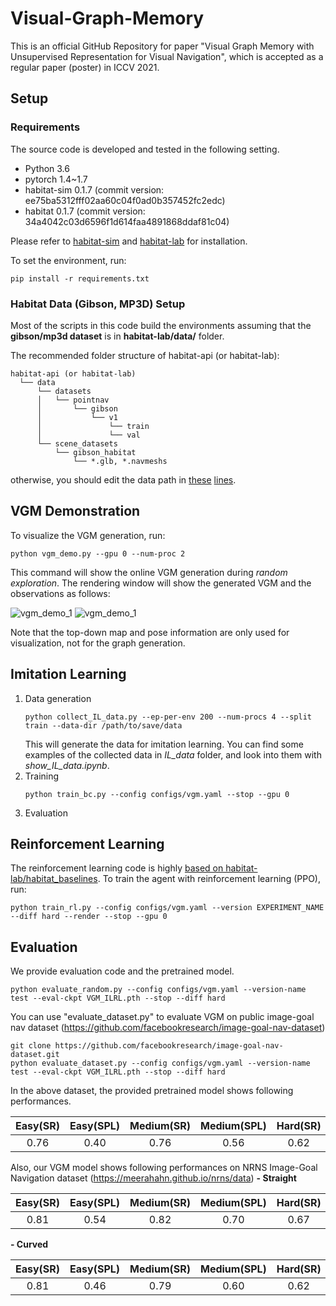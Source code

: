 # Visual-Graph-Memory
This is an official GitHub Repository for paper "Visual Graph Memory with Unsupervised Representation for Visual Navigation", which is accepted as a regular paper (poster) in ICCV 2021.

## Setup
### Requirements
The source code is developed and tested in the following setting. 
- Python 3.6
- pytorch 1.4~1.7
- habitat-sim 0.1.7 (commit version: ee75ba5312fff02aa60c04f0ad0b357452fc2edc)
- habitat 0.1.7 (commit version: 34a4042c03d6596f1d614faa4891868ddaf81c04)

Please refer to [habitat-sim](https://github.com/facebookresearch/habitat-sim.git) and [habitat-lab](https://github.com/facebookresearch/habitat-lab.git) for installation.

To set the environment, run:
```
pip install -r requirements.txt
```


### Habitat Data (Gibson, MP3D) Setup

Most of the scripts in this code build the environments assuming that the **gibson/mp3d dataset** is in **habitat-lab/data/** folder.

The recommended folder structure of habitat-api (or habitat-lab):
```
habitat-api (or habitat-lab)
  └── data
      └── datasets
      │   └── pointnav
      │       └── gibson
      │           └── v1
      │               └── train
      │               └── val
      └── scene_datasets
          └── gibson_habitat
              └── *.glb, *.navmeshs  
```

otherwise, you should edit the data path in [these](https://github.com/rllab-snu/Visual-Graph-Memory/blob/4103038781211ed880894650e7aa7245ea627027/env_utils/make_env_utils.py#L110-L114) [lines](https://github.com/rllab-snu/Visual-Graph-Memory/blob/4103038781211ed880894650e7aa7245ea627027/env_utils/custom_habitat_env.py#L85-L92).

## VGM Demonstration
To visualize the VGM generation, run:
```
python vgm_demo.py --gpu 0 --num-proc 2
```
This command will show the online VGM generation during *random exploration*.
The rendering window will show the generated VGM and the observations as follows:

![vgm_demo_1](docs/vgm_demo_1.gif) ![vgm_demo_1](docs/vgm_demo_2.gif)

Note that the top-down map and pose information are only used for visualization, not for the graph generation. 


## Imitation Learning
1. Data generation
    ```
    python collect_IL_data.py --ep-per-env 200 --num-procs 4 --split train --data-dir /path/to/save/data
    ```
    This will generate the data for imitation learning.
    You can find some examples of the collected data in *IL_data* folder, and look into them with  *show_IL_data.ipynb*.
2. Training
    ```
   python train_bc.py --config configs/vgm.yaml --stop --gpu 0
    ```
3. Evaluation


## Reinforcement Learning
The reinforcement learning code is highly [based on habitat-lab/habitat_baselines](https://github.com/facebookresearch/habitat-lab/tree/master/habitat_baselines).
To train the agent with reinforcement learning (PPO), run:
```
python train_rl.py --config configs/vgm.yaml --version EXPERIMENT_NAME --diff hard --render --stop --gpu 0
```


## Evaluation 

We provide evaluation code and the pretrained model.
```
python evaluate_random.py --config configs/vgm.yaml --version-name test --eval-ckpt VGM_ILRL.pth --stop --diff hard
```

You can use "evaluate_dataset.py" to evaluate VGM on public image-goal nav dataset (https://github.com/facebookresearch/image-goal-nav-dataset)
```
git clone https://github.com/facebookresearch/image-goal-nav-dataset.git
python evaluate_dataset.py --config configs/vgm.yaml --version-name test --eval-ckpt VGM_ILRL.pth --stop --diff hard
```
In the above dataset, the provided pretrained model shows following performances.

| Easy(SR) | Easy(SPL) | Medium(SR) | Medium(SPL) | Hard(SR) | Hard(SPL) | Overall(SR) | Overall(SPL) |
|:--------:|:---------:|:----------:|:-----------:|:--------:|:---------:|:-----------:|:------------:|
|   0.76   |    0.40   |    0.76    |     0.56    |   0.62   |    0.49   |     0.71    |     0.48     |




Also, our VGM model shows following performances on NRNS Image-Goal Navigation dataset (https://meerahahn.github.io/nrns/data)
**- Straight**


| Easy(SR) | Easy(SPL) | Medium(SR) | Medium(SPL) | Hard(SR) | Hard(SPL) | Overall(SR) | Overall(SPL) |
|:--------:|:---------:|:----------:|:-----------:|:--------:|:---------:|:-----------:|:------------:|
|   0.81   |    0.54   |    0.82    |     0.70    |   0.67   |    0.54   |     0.77    |     0.60     |


**- Curved**


| Easy(SR) | Easy(SPL) | Medium(SR) | Medium(SPL) | Hard(SR) | Hard(SPL) | Overall(SR) | Overall(SPL) |
|:--------:|:---------:|:----------:|:-----------:|:--------:|:---------:|:-----------:|:------------:|
|   0.81   |    0.46   |    0.79    |     0.60    |   0.62   |    0.47   |     0.74    |     0.51     |
